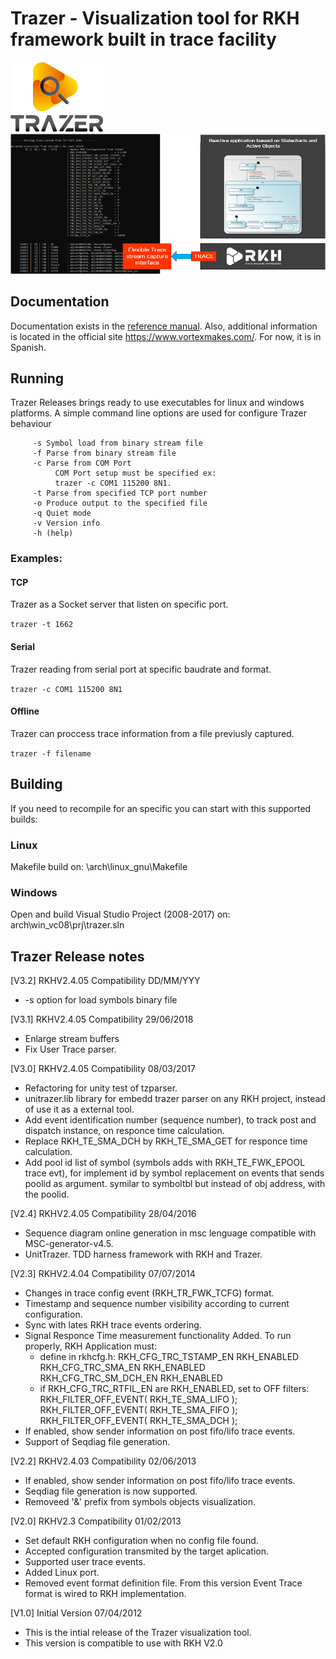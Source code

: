 # Trazer - Visualization tool for RKH framework built in trace facility

![Trazer](doc/images/trazer.png)
![Trazer diagram](doc/images/diagram.png)

## Documentation

Documentation exists in the [reference manual](https://vortexmakes.com/rkh/trazer.html).
Also, additional information is located in the  official site 
https://www.vortexmakes.com/. For now, it is in Spanish.

## Running
Trazer Releases brings ready to use executables for linux and windows platforms.
A simple command line options are used for configure Trazer behaviour

         -s Symbol load from binary stream file
         -f Parse from binary stream file
         -c Parse from COM Port
              COM Port setup must be specified ex:
              trazer -c COM1 115200 8N1.
         -t Parse from specified TCP port number
         -o Produce output to the specified file
         -q Quiet mode
         -v Version info
         -h (help)
         
### Examples:
#### TCP
Trazer as a Socket server that listen on specific port.

`trazer -t 1662`
        
#### Serial
Trazer reading from serial port at specific baudrate and format.

`trazer -c COM1 115200 8N1`
        
#### Offline
Trazer can proccess trace information from a file previusly captured.

`trazer -f filename`

## Building
If you need to recompile for an specific you can start with this supported builds:

### Linux
Makefile build on: \arch\linux_gnu\Makefile

### Windows
Open and build Visual Studio Project (2008-2017) on: arch\win_vc08\prj\trazer.sln

## Trazer Release notes

[V3.2] RKHV2.4.05 Compatibility DD/MM/YYY
- -s option for load symbols binary file

[V3.1] RKHV2.4.05 Compatibility 29/06/2018
- Enlarge stream buffers
- Fix User Trace parser.

[V3.0] RKHV2.4.05 Compatibility 08/03/2017
- Refactoring for unity test of tzparser.
- unitrazer.lib library for embedd trazer parser on any RKH project,
  instead of use it as a external tool.
- Add event identification number (sequence number),
  to track post and dispatch instance, on responce time calculation.
- Replace RKH_TE_SMA_DCH by RKH_TE_SMA_GET for responce time calculation.
- Add pool id list of symbol (symbols adds with RKH_TE_FWK_EPOOL trace evt),
 for implement id by symbol replacement on events that sends poolid as argument.
 symilar to symboltbl but instead of obj address, with the poolid.

[V2.4] RKHV2.4.05 Compatibility 28/04/2016
- Sequence diagram online generation in msc lenguage
  compatible with MSC-generator-v4.5.
- UnitTrazer. TDD harness framework with RKH and Trazer.

[V2.3] RKHV2.4.04 Compatibility 07/07/2014
- Changes in trace config event (RKH_TR_FWK_TCFG) format.
- Timestamp and sequence number visibility according
  to current configuration.
- Sync with lates RKH trace events ordering.
- Signal Responce Time measurement functionality Added.
  To run properly, RKH Application must:
  - define in rkhcfg.h:
                        RKH_CFG_TRC_TSTAMP_EN    RKH_ENABLED
                        RKH_CFG_TRC_SMA_EN        RKH_ENABLED
                        RKH_CFG_TRC_SM_DCH_EN   RKH_ENABLED
  - if RKH_CFG_TRC_RTFIL_EN are RKH_ENABLED, set to OFF filters:
                        RKH_FILTER_OFF_EVENT( RKH_TE_SMA_LIFO );
                        RKH_FILTER_OFF_EVENT( RKH_TE_SMA_FIFO );
                        RKH_FILTER_OFF_EVENT( RKH_TE_SMA_DCH );
- If enabled, show sender information on post fifo/lifo trace events.
- Support of Seqdiag file generation.

[V2.2] RKHV2.4.03 Compatibility 02/06/2013
- If enabled, show sender information on post fifo/lifo trace events.
- Seqdiag file generation is now supported.
- Removeed '&' prefix from symbols objects visualization.

[V2.0] RKHV2.3 Compatibility 01/02/2013
- Set default RKH configuration when no config file found.
- Accepted configuration transmited by the target aplication.
- Supported user trace events.
- Added Linux port.
- Removed event format definition file. From this version Event Trace
  format is wired to RKH implementation.

[V1.0] Initial Version 07/04/2012
- This is the intial release of the Trazer visualization tool.
- This version is compatible to use with RKH V2.0
